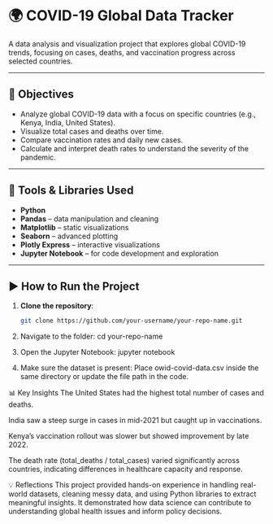 # 🌍 COVID-19 Global Data Tracker

A data analysis and visualization project that explores global COVID-19 trends, focusing on cases, deaths, and vaccination progress across selected countries.

---

## 🎯 Objectives

- Analyze global COVID-19 data with a focus on specific countries (e.g., Kenya, India, United States).
- Visualize total cases and deaths over time.
- Compare vaccination rates and daily new cases.
- Calculate and interpret death rates to understand the severity of the pandemic.

---

## 🧰 Tools & Libraries Used

- **Python**  
- **Pandas** – data manipulation and cleaning  
- **Matplotlib** – static visualizations  
- **Seaborn** – advanced plotting  
- **Plotly Express** – interactive visualizations  
- **Jupyter Notebook** – for code development and exploration  

---

## ▶️ How to Run the Project

1. **Clone the repository**:
   ```bash
   git clone https://github.com/your-username/your-repo-name.git
2. Navigate to the folder:
cd your-repo-name

3. Open the Jupyter Notebook:
jupyter notebook

4. Make sure the dataset is present:
Place owid-covid-data.csv inside the same directory or update the file path in the code.

📊 Key Insights
The United States had the highest total number of cases and deaths.

India saw a steep surge in cases in mid-2021 but caught up in vaccinations.

Kenya’s vaccination rollout was slower but showed improvement by late 2022.

The death rate (total_deaths / total_cases) varied significantly across countries,
indicating differences in healthcare capacity and response.

💡 Reflections
This project provided hands-on experience in handling real-world datasets, 
cleaning messy data, and using Python libraries to extract meaningful insights. 
It demonstrated how data science can contribute to understanding global health issues and inform policy decisions.

